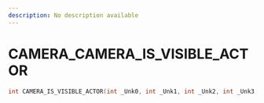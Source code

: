 ```yaml
---
description: No description available 
---
```


# CAMERA\_CAMERA_IS_VISIBLE_ACTOR

```cpp
int CAMERA_IS_VISIBLE_ACTOR(int _Unk0, int _Unk1, int _Unk2, int _Unk3, int _Unk4, int _Unk5, int _Unk6);
```